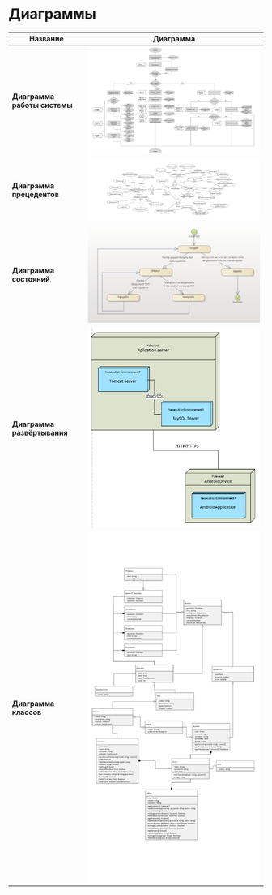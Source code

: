 # Диаграммы

| Название  |    Диаграмма     |
|-------------------------|--------------------------|
| **Диаграмма работы системы** |  <img src="./assets/4.png"  style="width: auto"> |
| **Диаграмма прецедентов** | <img src="./assets/3.png" style="width: 200%;"> |
| **Диаграмма состояний** |  <img src="./assets/2.png"  style="width: auto"> |
| **Диаграмма развёртывания** |  <img src="./assets/1.png"  style="width: auto"> |
| **Диаграмма классов** |  <img src="./assets/5.png"  style="width: auto"> |
